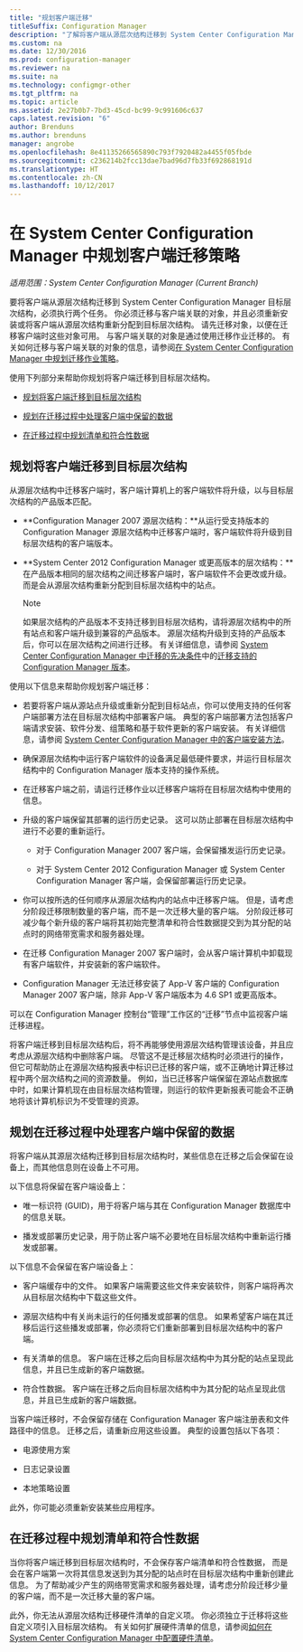 ```yaml
---
title: "规划客户端迁移"
titleSuffix: Configuration Manager
description: "了解将客户端从源层次结构迁移到 System Center Configuration Manager 目标层次结构的任务。"
ms.custom: na
ms.date: 12/30/2016
ms.prod: configuration-manager
ms.reviewer: na
ms.suite: na
ms.technology: configmgr-other
ms.tgt_pltfrm: na
ms.topic: article
ms.assetid: 2e27b0b7-7bd3-45cd-bc99-9c991606c637
caps.latest.revision: "6"
author: Brenduns
ms.author: brenduns
manager: angrobe
ms.openlocfilehash: 8e41135266565890c793f7920482a4455f05fbde
ms.sourcegitcommit: c236214b2fcc13dae7bad96d7fb33f692868191d
ms.translationtype: HT
ms.contentlocale: zh-CN
ms.lasthandoff: 10/12/2017
---
```

# <a name="plan-a-client-migration-strategy-in-system-center-configuration-manager"></a>在 System Center Configuration Manager 中规划客户端迁移策略

*适用范围：System Center Configuration Manager (Current Branch)*

要将客户端从源层次结构迁移到 System Center Configuration Manager 目标层次结构，必须执行两个任务。 你必须迁移与客户端关联的对象，并且必须重新安装或将客户端从源层次结构重新分配到目标层次结构。 请先迁移对象，以便在迁移客户端时这些对象可用。 与客户端关联的对象是通过使用迁移作业迁移的。 有关如何迁移与客户端关联的对象的信息，请参阅[在 System Center Configuration Manager 中规划迁移作业策略](../../core/migration/planning-a-migration-job-strategy.md)。  

 使用下列部分来帮助你规划将客户端迁移到目标层次结构。  

-   [规划将客户端迁移到目标层次结构](#Planning_for_Client_Agent_Migration)  

-   [规划在迁移过程中处理客户端中保留的数据](#Planning_for_Client_Data_Migration)  

-   [在迁移过程中规划清单和符合性数据](#Planning_for_Inventory_data_migration)  

##  <a name="Planning_for_Client_Agent_Migration"></a> 规划将客户端迁移到目标层次结构  
 从源层次结构中迁移客户端时，客户端计算机上的客户端软件将升级，以与目标层次结构的产品版本匹配。  

-   **Configuration Manager 2007 源层次结构：**从运行受支持版本的 Configuration Manager 源层次结构中迁移客户端时，客户端软件将升级到目标层次结构的客户端版本。  

-   **System Center 2012 Configuration Manager 或更高版本的层次结构：**在产品版本相同的层次结构之间迁移客户端时，客户端软件不会更改或升级。 而是会从源层次结构重新分配到目标层次结构中的站点。  

    > [!NOTE]  
    >  如果层次结构的产品版本不支持迁移到目标层次结构，请将源层次结构中的所有站点和客户端升级到兼容的产品版本。 源层次结构升级到支持的产品版本后，你可以在层次结构之间进行迁移。 有关详细信息，请参阅 [System Center Configuration Manager 中迁移的先决条件](../../core/migration/prerequisites-for-migration.md)中的[迁移支持的 Configuration Manager 版本](../../core/migration/prerequisites-for-migration.md#BKMK_SupportedMigrationVersions)。  

使用以下信息来帮助你规划客户端迁移：  

-   若要将客户端从源站点升级或重新分配到目标站点，你可以使用支持的任何客户端部署方法在目标层次结构中部署客户端。 典型的客户端部署方法包括客户端请求安装、软件分发、组策略和基于软件更新的客户端安装。 有关详细信息，请参阅 [System Center Configuration Manager 中的客户端安装方法](../../core/clients/deploy/plan/client-installation-methods.md)。  

-   确保源层次结构中运行客户端软件的设备满足最低硬件要求，并运行目标层次结构中的 Configuration Manager 版本支持的操作系统。  

-   在迁移客户端之前，请运行迁移作业以迁移客户端将在目标层次结构中使用的信息。  

-   升级的客户端保留其部署的运行历史记录。 这可以防止部署在目标层次结构中进行不必要的重新运行。  

    -   对于 Configuration Manager 2007 客户端，会保留播发运行历史记录。  

    -   对于 System Center 2012 Configuration Manager 或 System Center Configuration Manager 客户端，会保留部署运行历史记录。  

-   你可以按所选的任何顺序从源层次结构内的站点中迁移客户端。 但是，请考虑分阶段迁移限制数量的客户端，而不是一次迁移大量的客户端。 分阶段迁移可减少每个新升级的客户端将其初始完整清单和符合性数据提交到为其分配的站点时的网络带宽需求和服务器处理。  

-   在迁移 Configuration Manager 2007 客户端时，会从客户端计算机中卸载现有客户端软件，并安装新的客户端软件。  

-   Configuration Manager 无法迁移安装了 App-V 客户端的 Configuration Manager 2007 客户端，除非 App-V 客户端版本为 4.6 SP1 或更高版本。  

可以在 Configuration Manager 控制台“管理”工作区的“迁移”节点中监视客户端迁移进程。  

将客户端迁移到目标层次结构后，将不再能够使用源层次结构管理该设备，并且应考虑从源层次结构中删除客户端。 尽管这不是迁移层次结构时必须进行的操作，但它可帮助防止在源层次结构报表中标识已迁移的客户端，或不正确地计算迁移过程中两个层次结构之间的资源数量。 例如，当已迁移客户端保留在源站点数据库中时，如果计算机现在由目标层次结构管理，则运行的软件更新报表可能会不正确地将该计算机标识为不受管理的资源。  

##  <a name="Planning_for_Client_Data_Migration"></a> 规划在迁移过程中处理客户端中保留的数据  
将客户端从其源层次结构迁移到目标层次结构时，某些信息在迁移之后会保留在设备上，而其他信息则在设备上不可用。  

以下信息将保留在客户端设备上：  

-   唯一标识符 (GUID)，用于将客户端与其在 Configuration Manager 数据库中的信息关联。  

-   播发或部署历史记录，用于防止客户端不必要地在目标层次结构中重新运行播发或部署。  

以下信息不会保留在客户端设备上：  

-   客户端缓存中的文件。 如果客户端需要这些文件来安装软件，则客户端将再次从目标层次结构中下载这些文件。  

-   源层次结构中有关尚未运行的任何播发或部署的信息。 如果希望客户端在其迁移后运行这些播发或部署，你必须将它们重新部署到目标层次结构中的客户端。  

-   有关清单的信息。 客户端在迁移之后向目标层次结构中为其分配的站点呈现此信息，并且已生成新的客户端数据。  

-   符合性数据。 客户端在迁移之后向目标层次结构中为其分配的站点呈现此信息，并且已生成新的客户端数据。  

当客户端迁移时，不会保留存储在 Configuration Manager 客户端注册表和文件路径中的信息。 迁移之后，请重新应用这些设置。 典型的设置包括以下各项：  

-   电源使用方案  

-   日志记录设置  

-   本地策略设置  

此外，你可能必须重新安装某些应用程序。  

##  <a name="Planning_for_Inventory_data_migration"></a> 在迁移过程中规划清单和符合性数据  
当你将客户端迁移到目标层次结构时，不会保存客户端清单和符合性数据， 而是会在客户端第一次将其信息发送到为其分配的站点时在目标层次结构中重新创建此信息。 为了帮助减少产生的网络带宽需求和服务器处理，请考虑分阶段迁移少量的客户端，而不是一次迁移大量的客户端。  

 此外，你无法从源层次结构迁移硬件清单的自定义项。 你必须独立于迁移将这些自定义项引入目标层次结构。 有关如何扩展硬件清单的信息，请参阅[如何在 System Center Configuration Manager 中配置硬件清单](../../core/clients/manage/inventory/configure-hardware-inventory.md)。  

